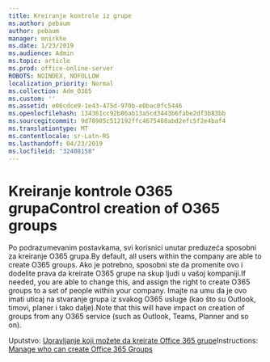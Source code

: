 ```yaml
---
title: Kreiranje kontrole iz grupe
ms.author: pebaum
author: pebaum
manager: mnirkhe
ms.date: 1/23/2019
ms.audience: Admin
ms.topic: article
ms.prod: office-online-server
ROBOTS: NOINDEX, NOFOLLOW
localization_priority: Normal
ms.collection: Adm_O365
ms.custom: ''
ms.assetid: e06cdce9-1e43-475d-970b-e0bac0fc5446
ms.openlocfilehash: 134361cc92b86ab13a5cd3443b6fabe2df3b83bb
ms.sourcegitcommit: 9d78905c512192ffc4675468abd2efc5f2e4baf4
ms.translationtype: MT
ms.contentlocale: sr-Latn-RS
ms.lasthandoff: 04/23/2019
ms.locfileid: "32408158"
---
```

# <a name="control-creation-of-o365-groups"></a><span data-ttu-id="b2732-102">Kreiranje kontrole O365 grupa</span><span class="sxs-lookup"><span data-stu-id="b2732-102">Control creation of O365 groups</span></span>

<span data-ttu-id="b2732-103">Po podrazumevanim postavkama, svi korisnici unutar preduzeća sposobni za kreiranje O365 grupa.</span><span class="sxs-lookup"><span data-stu-id="b2732-103">By default, all users within the company are able to create O365 groups.</span></span> <span data-ttu-id="b2732-104">Ako je potrebno, sposobni ste da promenite ovo i dodelite prava da kreirate O365 grupe na skup ljudi u vašoj kompaniji.</span><span class="sxs-lookup"><span data-stu-id="b2732-104">If needed, you are able to change this, and assign the right to create O365 groups to a set of people within your company.</span></span> <span data-ttu-id="b2732-105">Imajte na umu da je ovo imati uticaj na stvaranje grupa iz svakog O365 usluge (kao što su Outlook, timovi, planer i tako dalje).</span><span class="sxs-lookup"><span data-stu-id="b2732-105">Note that this will have impact on creation of groups from any O365 service (such as Outlook, Teams, Planner and so on).</span></span>
  
<span data-ttu-id="b2732-106">Uputstvo: [Upravljanje koji možete da kreirate Office 365 grupe](https://docs.microsoft.com/office365/admin/create-groups/manage-creation-of-groups)</span><span class="sxs-lookup"><span data-stu-id="b2732-106">Instructions: [Manage who can create Office 365 Groups](https://docs.microsoft.com/office365/admin/create-groups/manage-creation-of-groups)</span></span>
